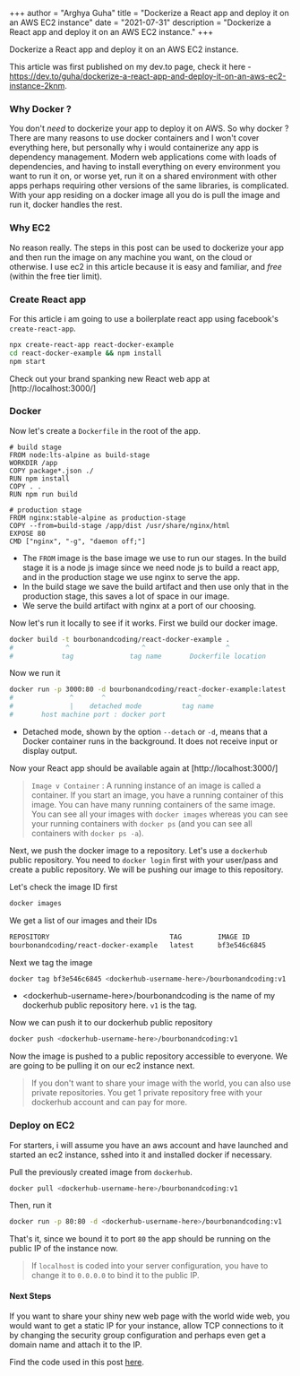 +++
author = "Arghya Guha"
title = "Dockerize a React app and deploy it on an AWS EC2 instance"
date = "2021-07-31"
description = "Dockerize a React app and deploy it on an AWS EC2 instance."
+++

Dockerize a React app and deploy it on an AWS EC2 instance.

This article was first published on my dev.to page, check it here - https://dev.to/guha/dockerize-a-react-app-and-deploy-it-on-an-aws-ec2-instance-2knm.
<!--more-->

### Why Docker ?

You don't _need_ to dockerize your app to deploy it on AWS. 
So why docker ? There are many reasons to use docker containers and I won't cover everything here, but personally why i would containerize any app is dependency management. Modern web applications come with loads of dependencies, and having to install everything on every environment you want to run it on, or worse yet, run it on a shared environment with other apps perhaps requiring other versions of the same libraries, is complicated. With your app residing on a docker image all you do is pull the image and run it, docker handles the rest.

### Why EC2

No reason really. The steps in this post can be used to dockerize your app and then run the image on any machine you want, on the cloud or otherwise. I use ec2 in this article because it is easy and familiar, and *free* (within the free tier limit).

### Create React app
For this article i am going to use a boilerplate react app using facebook's `create-react-app`.

```sh
npx create-react-app react-docker-example
cd react-docker-example && npm install
npm start
```

Check out your brand spanking new React web app at [http://localhost:3000/]

### Docker
Now let's create a `Dockerfile` in the root of the app.

```docker
# build stage
FROM node:lts-alpine as build-stage
WORKDIR /app
COPY package*.json ./
RUN npm install
COPY . .
RUN npm run build     
    
# production stage
FROM nginx:stable-alpine as production-stage
COPY --from=build-stage /app/dist /usr/share/nginx/html
EXPOSE 80
CMD ["nginx", "-g", "daemon off;"]
```
    
- The `FROM` image is the base image we use to run our stages. In the build stage it is a node js image since we need node js to build a react app, and in the production stage we use nginx to serve the app.
-  In the build stage we save the build artifact and then use only that in the production stage, this saves a lot of space in our image.
- We serve the build artifact with nginx at a port of our choosing.


Now let's run it locally to see if it works.
First we build our docker image. 

```sh
docker build -t bourbonandcoding/react-docker-example .
#             ^                  ^                    ^
#            tag              tag name       Dockerfile location
```

Now we run it

```sh
docker run -p 3000:80 -d bourbonandcoding/react-docker-example:latest
#              ^       ^                       ^
#              |    detached mode          tag name
#       host machine port : docker port
```

- Detached mode, shown by the option `--detach` or `-d`, means that a Docker container runs in the background. It does not receive input or display output.

Now your React app should be available again at [http://localhost:3000/]
> `Image v Container` : A running instance of an image is called a container. If you start an image, you have a running container of this image. You can have many running containers of the same image. 
> You can see all your images with  `docker images`  whereas you can see your running containers with  `docker ps`  (and you can see all containers with  `docker ps -a`).

Next, we push the docker image to a repository. Let's use a `dockerhub` public repository.
You need to `docker login` first with your user/pass and create a public repository. We will be pushing our image to this repository.

Let's check the image ID first

```sh
docker images
```

We get a list of our images and their IDs

```sh
REPOSITORY                              TAG         IMAGE ID 
bourbonandcoding/react-docker-example   latest      bf3e546c6845
```

Next we tag the image 

```sh
docker tag bf3e546c6845 <dockerhub-username-here>/bourbonandcoding:v1
```

- \<dockerhub-username-here\>/bourbonandcoding is the name of my dockerhub public repository here. `v1` is the tag.

Now we can push it to our dockerhub public repository

```sh
docker push <dockerhub-username-here>/bourbonandcoding:v1
```

Now the image is pushed to a public repository accessible to everyone. We are going to be pulling it on our ec2 instance next.

>If you don't want to share your image with the world, you can also use private repositories. You get 1 private repository free with your dockerhub account and can pay for more.

### Deploy on EC2
For starters, i will assume you have an aws account and have launched and started an ec2 instance, sshed into it and installed docker if necessary.

Pull the previously created image from `dockerhub`.

```sh
docker pull <dockerhub-username-here>/bourbonandcoding:v1
```

Then, run it 

```sh
docker run -p 80:80 -d <dockerhub-username-here>/bourbonandcoding:v1
```
That's it, since we bound it to port `80` the app should be running on the public IP of the instance now. 
> If `localhost` is coded into your server configuration, you have to change it to `0.0.0.0` to bind it to the public IP.

#### Next Steps
If you want to share your shiny new web page with the world wide web, you would want to get a static IP for your instance, allow TCP connections to it by changing the security group configuration and perhaps even get a domain name and attach it to the IP. 

Find the code used in this post [here](https://github.com/GuhaAG/bourbonandcoding/tree/master/react-docker-example).